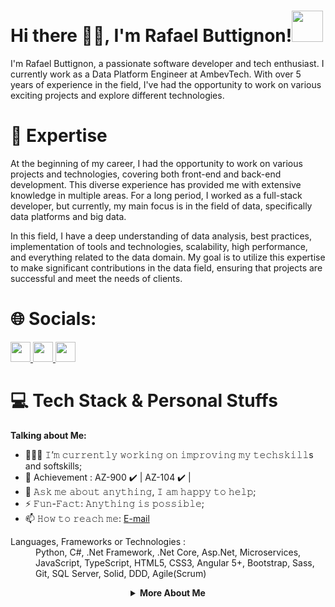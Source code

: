 # Hi there 👋🏽, I'm Rafael Buttignon!<img src="https://media.giphy.com/media/mGcNjsfWAjY5AEZNw6/giphy.gif" width="50">

I'm Rafael Buttignon, a passionate software developer and tech enthusiast. I currently work as a Data Platform Engineer at AmbevTech. With over 5 years of experience in the field, I've had the opportunity to work on various exciting projects and explore different technologies.

# 🚀 Expertise

At the beginning of my career, I had the opportunity to work on various projects and technologies, covering both front-end and back-end development. This diverse experience has provided me with extensive knowledge in multiple areas. For a long period, I worked as a full-stack developer, but currently, my main focus is in the field of data, specifically data platforms and big data.

In this field, I have a deep understanding of data analysis, best practices, implementation of tools and technologies, scalability, high performance, and everything related to the data domain. My goal is to utilize this expertise to make significant contributions in the data field, ensuring that projects are successful and meet the needs of clients.

# 🌐 Socials:
<a href="https://www.linkedin.com/in/rafael-buttignon-6b120a171/" target="_blank"></a>
         <a href="https://www.linkedin.com/in/rafael-buttignon-6b120a171/">
         <img src="https://github.com/gauravghongde/social-icons/blob/master/PNG/Black/LinkedIN_black.png" width="32" height="32"/>
         </a>
         <a href="https://www.instagram.com/rafaaugustt/">
         <img src="https://github.com/gauravghongde/social-icons/blob/master/PNG/Black/Instagram_black.png" width="32" height="32"/>
         </a>
         <a href="mailto:rafaaugustocontato@gmail.com">
         <img src="https://github.com/gauravghongde/social-icons/blob/master/PNG/Black/Gmail_black.png" width="32" height="32"/>
         </a>
<br />

# 💻 Tech Stack & Personal Stuffs
  
**Talking about Me:**

- 👨🏽‍💻 𝙸’𝚖 𝚌𝚞𝚛𝚛𝚎𝚗𝚝𝚕𝚢 𝚠𝚘𝚛𝚔𝚒𝚗𝚐 𝚘𝚗 𝚒𝚖𝚙𝚛𝚘𝚟𝚒𝚗𝚐 𝚖𝚢 𝚝𝚎𝚌𝚑𝚜𝚔𝚒𝚕𝚕s and softskills;
- 🎉 Achievement : AZ-900 ✔️ | AZ-104 ✔️ |
- 💬 𝙰𝚜𝚔 𝚖𝚎 𝚊𝚋𝚘𝚞𝚝 𝚊𝚗𝚢𝚝𝚑𝚒𝚗𝚐, 𝙸 𝚊𝚖 𝚑𝚊𝚙𝚙𝚢 𝚝𝚘 𝚑𝚎𝚕𝚙;
- ⚡️ 𝙵𝚞𝚗-𝙵𝚊𝚌𝚝: 𝙰𝚗𝚢𝚝𝚑𝚒𝚗𝚐 𝚒𝚜 𝚙𝚘𝚜𝚜𝚒𝚋𝚕𝚎;
- 📫 𝙷𝚘𝚠 𝚝𝚘 𝚛𝚎𝚊𝚌𝚑 𝚖𝚎: [E-mail](mailto:rafaaugustocontato@gmail.com)

<html>
      <dl>
         <dt>Languages, Frameworks or Technologies :</dt>
         <dd>Python, C#, .Net Framework, .Net Core, Asp.Net, Microservices,
                  JavaScript, TypeScript, HTML5, CSS3, 
                  Angular 5+, Bootstrap, Sass, Git,
                  SQL Server, Solid, DDD, Agile(Scrum)
         </dd>
      </dl>
      <details align="center">
         <summary><b>More About Me</b><br></summary>
         <div>
            <div>
               <b>
                  <h3>My Stats</h3>
                  <img src="https://github-readme-stats-wheat-two-53.vercel.app/api?username=rafael-buttignon&theme=neon&hide_border=false&include_all_commits=false&count_private=false"  width="364px" />                    <img src="https://github-readme-streak-stats.herokuapp.com/?user=rafael-buttignon&theme=neon&hide_border=false"  width="400px" />

</a>
                  <br>
                       <br>
                  <a href="https://github.com/rafael-buttignon/github-profile-views-counter">
                      <img src="https://komarev.com/ghpvc/?username=rafael-buttignon">
                  </a>
                     <br>
               </b>
            </div>
         </div>
      </details>
   </body>
</html>

